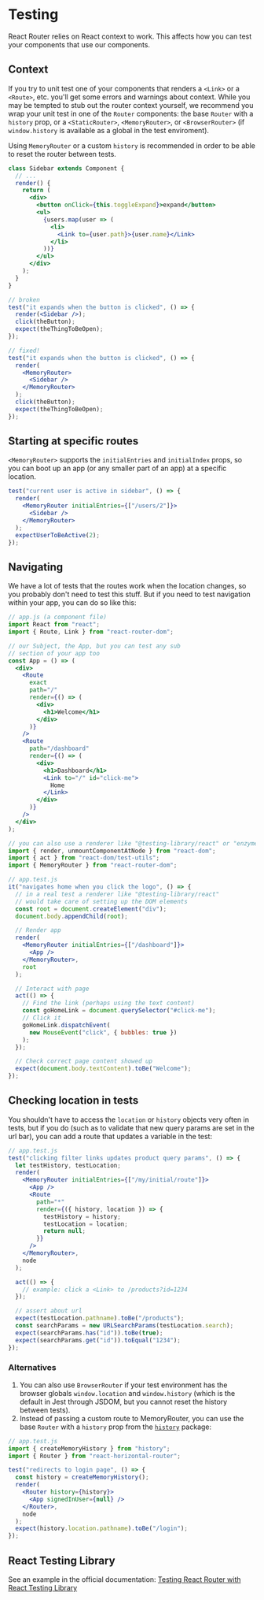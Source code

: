 # Testing

React Router relies on React context to work. This affects how you can
test your components that use our components.

## Context

If you try to unit test one of your components that renders a `<Link>` or a `<Route>`, etc. you'll get some errors and warnings about context. While you may be tempted to stub out the router context yourself, we recommend you wrap your unit test in one of the `Router` components: the base `Router` with a `history` prop, or a `<StaticRouter>`, `<MemoryRouter>`, or `<BrowserRouter>` (if `window.history` is available as a global in the test enviroment).

Using `MemoryRouter` or a custom `history` is recommended in order to be able to reset the router between tests.

```jsx
class Sidebar extends Component {
  // ...
  render() {
    return (
      <div>
        <button onClick={this.toggleExpand}>expand</button>
        <ul>
          {users.map(user => (
            <li>
              <Link to={user.path}>{user.name}</Link>
            </li>
          ))}
        </ul>
      </div>
    );
  }
}

// broken
test("it expands when the button is clicked", () => {
  render(<Sidebar />);
  click(theButton);
  expect(theThingToBeOpen);
});

// fixed!
test("it expands when the button is clicked", () => {
  render(
    <MemoryRouter>
      <Sidebar />
    </MemoryRouter>
  );
  click(theButton);
  expect(theThingToBeOpen);
});
```

## Starting at specific routes

`<MemoryRouter>` supports the `initialEntries` and `initialIndex` props,
so you can boot up an app (or any smaller part of an app) at a specific
location.

```jsx
test("current user is active in sidebar", () => {
  render(
    <MemoryRouter initialEntries={["/users/2"]}>
      <Sidebar />
    </MemoryRouter>
  );
  expectUserToBeActive(2);
});
```

## Navigating

We have a lot of tests that the routes work when the location changes, so you probably don't need to test this stuff. But if you need to test navigation within your app, you can do so like this:

```jsx
// app.js (a component file)
import React from "react";
import { Route, Link } from "react-router-dom";

// our Subject, the App, but you can test any sub
// section of your app too
const App = () => (
  <div>
    <Route
      exact
      path="/"
      render={() => (
        <div>
          <h1>Welcome</h1>
        </div>
      )}
    />
    <Route
      path="/dashboard"
      render={() => (
        <div>
          <h1>Dashboard</h1>
          <Link to="/" id="click-me">
            Home
          </Link>
        </div>
      )}
    />
  </div>
);

// you can also use a renderer like "@testing-library/react" or "enzyme/mount" here
import { render, unmountComponentAtNode } from "react-dom";
import { act } from "react-dom/test-utils";
import { MemoryRouter } from "react-router-dom";

// app.test.js
it("navigates home when you click the logo", () => {
  // in a real test a renderer like "@testing-library/react"
  // would take care of setting up the DOM elements
  const root = document.createElement("div");
  document.body.appendChild(root);

  // Render app
  render(
    <MemoryRouter initialEntries={["/dashboard"]}>
      <App />
    </MemoryRouter>,
    root
  );

  // Interact with page
  act(() => {
    // Find the link (perhaps using the text content)
    const goHomeLink = document.querySelector("#click-me");
    // Click it
    goHomeLink.dispatchEvent(
      new MouseEvent("click", { bubbles: true })
    );
  });

  // Check correct page content showed up
  expect(document.body.textContent).toBe("Welcome");
});
```

## Checking location in tests

You shouldn't have to access the `location` or `history` objects very often in tests, but if you do (such as to validate that new query params are set in the url bar), you can add a route that updates a variable in the test:

```jsx
// app.test.js
test("clicking filter links updates product query params", () => {
  let testHistory, testLocation;
  render(
    <MemoryRouter initialEntries={["/my/initial/route"]}>
      <App />
      <Route
        path="*"
        render={({ history, location }) => {
          testHistory = history;
          testLocation = location;
          return null;
        }}
      />
    </MemoryRouter>,
    node
  );

  act(() => {
    // example: click a <Link> to /products?id=1234
  });

  // assert about url
  expect(testLocation.pathname).toBe("/products");
  const searchParams = new URLSearchParams(testLocation.search);
  expect(searchParams.has("id")).toBe(true);
  expect(searchParams.get("id")).toEqual("1234");
});
```

### Alternatives

1. You can also use `BrowserRouter` if your test environment has the browser globals `window.location` and `window.history` (which is the default in Jest through JSDOM, but you cannot reset the history between tests).
1. Instead of passing a custom route to MemoryRouter, you can use the base `Router` with a `history` prop from the [`history`](https://github.com/ReactTraining/history) package:

```jsx
// app.test.js
import { createMemoryHistory } from "history";
import { Router } from "react-horizontal-router";

test("redirects to login page", () => {
  const history = createMemoryHistory();
  render(
    <Router history={history}>
      <App signedInUser={null} />
    </Router>,
    node
  );
  expect(history.location.pathname).toBe("/login");
});
```

## React Testing Library

See an example in the official documentation: [Testing React Router with React Testing Library](https://testing-library.com/docs/example-react-router)

